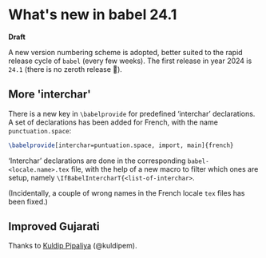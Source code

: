 # What's new in babel 24.1

**Draft**

A new version numbering scheme is adopted, better suited to the rapid
release cycle of `babel` (every few weeks). The first release in year
2024 is `24.1` (there is no zeroth release 🙂).

## More 'interchar'

There is a new key in `\babelprovide` for predefined ‘interchar’
declarations. A set of declarations has been added for French, with the
name `punctuation.space`:
```tex
\babelprovide[interchar=puntuation.space, import, main]{french}
```

‘Interchar’ declarations are done in the corresponding
`babel-<locale.name>.tex` file, with the help of a new macro to filter
which ones are setup, namely `\IfBabelIntercharT{<list-of-interchar>`.

(Incidentally, a couple of wrong names in the French locale `tex` files
has been fixed.)

## Improved Gujarati

Thanks to [Kuldip Pipaliya](https://github.com/kuldipem) (@kuldipem).


